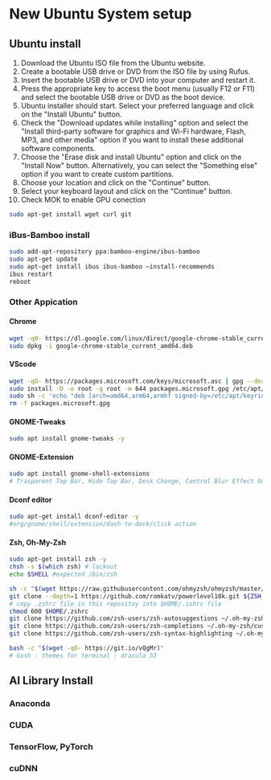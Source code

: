 # New Ubuntu System setup

## Ubuntu install

1. Download the Ubuntu ISO file from the Ubuntu website.
2. Create a bootable USB drive or DVD from the ISO file by using Rufus.
3. Insert the bootable USB drive or DVD into your computer and restart it.
4. Press the appropriate key to access the boot menu (usually F12 or F11) and select the bootable USB drive or DVD as the boot device.
5. Ubuntu installer should start. Select your preferred language and click on the "Install Ubuntu" button.
6. Check the "Download updates while installing" option and select the "Install third-party software for graphics and Wi-Fi hardware, Flash, MP3, and other media" option if you want to install these additional software components.
7. Choose the "Erase disk and install Ubuntu" option and click on the "Install Now" button. Alternatively, you can select the "Something else" option if you want to create custom partitions.
8. Choose your location and click on the "Continue" button.
9. Select your keyboard layout and click on the "Continue" button.
10. Check MOK to enable GPU conection

```bash
sudo apt-get install wget curl git
```

### iBus-Bamboo install

```bash
sudo add-apt-repository ppa:bamboo-engine/ibus-bamboo
sudo apt-get update
sudo apt-get install ibus ibus-bamboo –install-recommends
ibus restart
reboot
```

### Other Appication

#### Chrome

```bash
wget -q0- https://dl.google.com/linux/direct/google-chrome-stable_current_amd64.deb
sudo dpkg -i google-chrome-stable_current_amd64.deb
```

#### VScode

```bash
wget -qO- https://packages.microsoft.com/keys/microsoft.asc | gpg --dearmor > packages.microsoft.gpg
sudo install -D -o root -g root -m 644 packages.microsoft.gpg /etc/apt/keyrings/packages.microsoft.gpg
sudo sh -c 'echo "deb [arch=amd64,arm64,armhf signed-by=/etc/apt/keyrings/packages.microsoft.gpg] https://packages.microsoft.com/repos/code stable main" > /etc/apt/sources.list.d/vscode.list'
rm -f packages.microsoft.gpg
```

#### GNOME-Tweaks

```bash
sudo apt install gnome-tweaks -y
```

#### GNOME-Extension

```bash
sudo apt install gnome-shell-extensions
# Trasparent Top Bar, Hide Top Bar, Desk Change, Control Blur Effect On Lock Screen
```

#### Dconf editor

```bash
sudo apt-get install dconf-editor -y
#org/gnome/shell/extension/dash-to-dock/click action
```

#### Zsh, Oh-My-Zsh

```bash
sudo apt-get install zsh -y
chsh -s $(which zsh) # lockout
echo $SHELL #expected /bin/zsh
```

```bash
sh -c "$(wget https://raw.githubusercontent.com/ohmyzsh/ohmyzsh/master/tools/install.sh -qO -)"
git clone --depth=1 https://github.com/romkatv/powerlevel10k.git ${ZSH_CUSTOM:-$HOME/.oh-my-zsh/custom}/themes/powerlevel10k
# copy .zshrc file in this repositoy into $HOME/.zshrc file
chmod 600 $HOME/.zshrc
git clone https://github.com/zsh-users/zsh-autosuggestions ~/.oh-my-zsh/custom/plugins/zsh-autosuggestions
git clone https://github.com/zsh-users/zsh-completions ~/.oh-my-zsh/custom/plugins/zsh-completions
git clone https://github.com/zsh-users/zsh-syntax-highlighting ~/.oh-my-zsh/custom/plugins/zsh-syntax-highlighting
```

```bash
bash -c "$(wget -qO- https://git.io/vQgMr)"
# Gosh : themes for terminal : dracula 53
```

## AI Library Install

### Anaconda

### CUDA

### TensorFlow, PyTorch

### cuDNN
